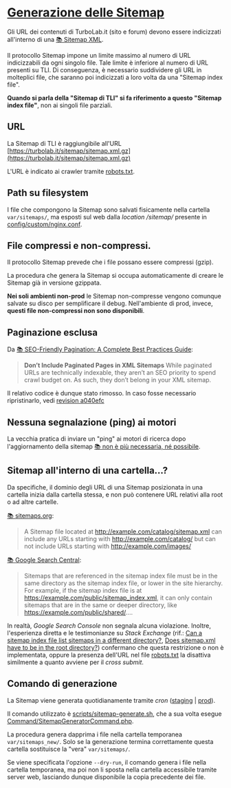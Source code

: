 # [Generazione delle Sitemap](https://github.com/TurboLabIt/TurboLab.it/blob/main/docs/sitemaps.md)

Gli URL dei contenuti di TurboLab.it (sito e forum) devono essere indicizzati all'interno di una [📚 Sitemap XML](https://www.sitemaps.org/protocol.html).

Il protocollo Sitemap impone un limite massimo al numero di URL indicizzabili da ogni singolo file. Tale limite è inferiore al numero di URL presenti su TLI. Di conseguenza, è necessario suddividere gli URL in molteplici file, che saranno poi indicizzati a loro volta da una "Sitemap index file".

**Quando si parla della "Sitemap di TLI" si fa riferimento a questo "Sitemap index file"**, non ai singoli file parziali.


## URL

La Sitemap di TLI è raggiungibile all'URL [https://turbolab.it/sitemap/sitemap.xml.gz](https://turbolab.it/sitemap/sitemap.xml.gz)

L'URL è indicato ai crawler tramite [robots.txt](https://github.com/TurboLabIt/TurboLab.it/blob/main/public/misc/robots.txt).


## Path su filesystem

I file che compongono la Sitemap sono salvati fisicamente nella cartella `var/sitemaps/`, ma esposti sul web dalla *location /sitemap/* presente in [config/custom/nginx.conf](https://github.com/TurboLabIt/TurboLab.it/blob/main/config/custom/nginx.conf).


## File compressi e non-compressi.

Il protocollo Sitemap prevede che i file possano essere compressi (gzip).

La procedura che genera la Sitemap si occupa automaticamente di creare le Sitemap già in versione gzippata.

**Nei soli ambienti non-prod** le Sitemap non-compresse vengono comunque salvate su disco per semplificare il debug. Nell'ambiente di prod, invece, **questi file non-compressi non sono disponibili**.


## Paginazione esclusa

Da [📚 SEO-Friendly Pagination: A Complete Best Practices Guide](https://www.searchenginejournal.com/technical-seo/pagination/):

> **Don’t Include Paginated Pages in XML Sitemaps**
> While paginated URLs are technically indexable, they aren’t an SEO priority to spend crawl budget on.
> As such, they don’t belong in your XML sitemap.

Il relativo codice è dunque stato rimosso. In caso fosse necessario ripristinarlo, vedi [revision a040efc
](https://github.com/TurboLabIt/TurboLab.it/blob/a040efcdb3f3fb75fef64560524f6354f8016938/src/Command/SitemapGeneratorCommand.php#L136)


## Nessuna segnalazione (ping) ai motori

La vecchia pratica di inviare un "ping" ai motori di ricerca dopo l'aggiornamento della sitemap [📚 non è più necessaria, né possibile](https://developers.google.com/search/blog/2023/06/sitemaps-lastmod-ping).


## Sitemap all'interno di una cartella...?

Da specifiche, il dominio degli URL di una Sitemap posizionata in una cartella inizia dalla cartella stessa, e non può contenere URL relativi alla root o ad altre cartelle.

[📚 sitemaps.org](https://www.sitemaps.org/protocol.html#location):

> A Sitemap file located at http://example.com/catalog/sitemap.xml can include any URLs starting with http://example.com/catalog/ but can not include URLs starting with http://example.com/images/

[📚 Google Search Central](https://developers.google.com/search/docs/crawling-indexing/sitemaps/large-sitemaps?hl=en#sitemap-index-best-practices):

> Sitemaps that are referenced in the sitemap index file must be in the same directory as the sitemap index file, or lower in the site hierarchy. For example, if the sitemap index file is at https://example.com/public/sitemap_index.xml, it can only contain sitemaps that are in the same or deeper directory, like https://example.com/public/shared/....

In realtà, *Google Search Console* non segnala alcuna violazione. Inoltre, l'esperienza diretta e le testimonianze su *Stack Exchange* (rif.: [Can a sitemap index file list sitemaps in a different directory?](https://webmasters.stackexchange.com/a/23933/87608), [Does sitemap.xml have to be in the root directory?](https://webmasters.stackexchange.com/q/29564/87608)) confermano che questa restrizione o non è implementata, oppure la presenza dell'URL nel file [robots.txt](https://github.com/TurboLabIt/TurboLab.it/blob/main/public/misc/robots.txt) la disattiva similmente a quanto avviene per il *cross submit*.


## Comando di generazione

La Sitemap viene generata quotidianamente tramite *cron* ([staging](https://github.com/TurboLabIt/TurboLab.it/blob/main/config/custom/staging/cron) | [prod](https://github.com/TurboLabIt/TurboLab.it/blob/main/config/custom/prod/cron)).

Il comando utilizzato è [scripts/sitemap-generate.sh](https://github.com/TurboLabIt/TurboLab.it/blob/main/scripts/sitemap-generate.sh), che a sua volta esegue [Command/SitemapGeneratorCommand.php](https://github.com/TurboLabIt/TurboLab.it/blob/main/src/Command/SitemapGeneratorCommand.php).

La procedura genera dapprima i file nella cartella temporanea `var/sitemaps_new/`. Solo se la generazione termina correttamente questa cartella sostituisce la "vera" `var/sitemaps/`.

Se viene specificata l'opzione `--dry-run`, il comando genera i file nella cartella temporanea, ma poi non li sposta nella cartella accessibile tramite server web, lasciando dunque disponibile la copia precedente dei file.
